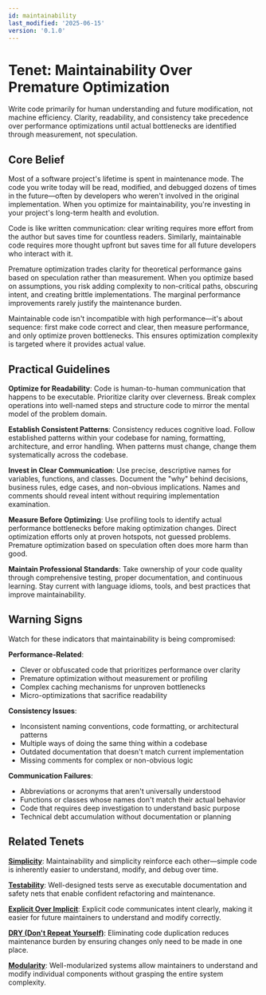 ```yaml
---
id: maintainability
last_modified: '2025-06-15'
version: '0.1.0'
---
```


# Tenet: Maintainability Over Premature Optimization

Write code primarily for human understanding and future modification, not machine efficiency. Clarity, readability, and consistency take precedence over performance optimizations until actual bottlenecks are identified through measurement, not speculation.

## Core Belief

Most of a software project's lifetime is spent in maintenance mode. The code you write today will be read, modified, and debugged dozens of times in the future—often by developers who weren't involved in the original implementation. When you optimize for maintainability, you're investing in your project's long-term health and evolution.

Code is like written communication: clear writing requires more effort from the author but saves time for countless readers. Similarly, maintainable code requires more thought upfront but saves time for all future developers who interact with it.

Premature optimization trades clarity for theoretical performance gains based on speculation rather than measurement. When you optimize based on assumptions, you risk adding complexity to non-critical paths, obscuring intent, and creating brittle implementations. The marginal performance improvements rarely justify the maintenance burden.

Maintainable code isn't incompatible with high performance—it's about sequence: first make code correct and clear, then measure performance, and only optimize proven bottlenecks. This ensures optimization complexity is targeted where it provides actual value.

## Practical Guidelines

**Optimize for Readability**: Code is human-to-human communication that happens to be executable. Prioritize clarity over cleverness. Break complex operations into well-named steps and structure code to mirror the mental model of the problem domain.

**Establish Consistent Patterns**: Consistency reduces cognitive load. Follow established patterns within your codebase for naming, formatting, architecture, and error handling. When patterns must change, change them systematically across the codebase.

**Invest in Clear Communication**: Use precise, descriptive names for variables, functions, and classes. Document the "why" behind decisions, business rules, edge cases, and non-obvious implications. Names and comments should reveal intent without requiring implementation examination.

**Measure Before Optimizing**: Use profiling tools to identify actual performance bottlenecks before making optimization changes. Direct optimization efforts only at proven hotspots, not guessed problems. Premature optimization based on speculation often does more harm than good.

**Maintain Professional Standards**: Take ownership of your code quality through comprehensive testing, proper documentation, and continuous learning. Stay current with language idioms, tools, and best practices that improve maintainability.

## Warning Signs

Watch for these indicators that maintainability is being compromised:

**Performance-Related**:
- Clever or obfuscated code that prioritizes performance over clarity
- Premature optimization without measurement or profiling
- Complex caching mechanisms for unproven bottlenecks
- Micro-optimizations that sacrifice readability

**Consistency Issues**:
- Inconsistent naming conventions, code formatting, or architectural patterns
- Multiple ways of doing the same thing within a codebase
- Outdated documentation that doesn't match current implementation
- Missing comments for complex or non-obvious logic

**Communication Failures**:
- Abbreviations or acronyms that aren't universally understood
- Functions or classes whose names don't match their actual behavior
- Code that requires deep investigation to understand basic purpose
- Technical debt accumulation without documentation or planning

## Related Tenets

**[Simplicity](simplicity.md)**: Maintainability and simplicity reinforce each other—simple code is inherently easier to understand, modify, and debug over time.

**[Testability](testability.md)**: Well-designed tests serve as executable documentation and safety nets that enable confident refactoring and maintenance.

**[Explicit Over Implicit](explicit-over-implicit.md)**: Explicit code communicates intent clearly, making it easier for future maintainers to understand and modify correctly.

**[DRY (Don't Repeat Yourself)](dry-dont-repeat-yourself.md)**: Eliminating code duplication reduces maintenance burden by ensuring changes only need to be made in one place.

**[Modularity](modularity.md)**: Well-modularized systems allow maintainers to understand and modify individual components without grasping the entire system complexity.
